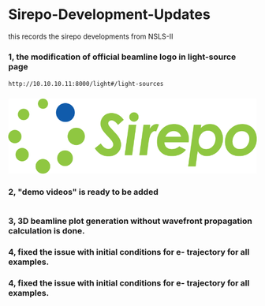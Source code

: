 # Sirepo-Development-Updates
this records the sirepo developments from NSLS-II
### 1, the modification of official beamline logo in light-source page
```
http://10.10.10.11:8000/light#/light-sources
```
### ![Sirepo](https://github.com/radiasoft/images/blob/master/sirepo/Sirepo_logo.png)
### 2, "demo videos" is ready to be added
```

```
### 3, 3D beamline plot generation without wavefront propagation calculation is done.

### 4, fixed the issue with initial conditions for e- trajectory for all examples.

### 4, fixed the issue with initial conditions for e- trajectory for all examples.
